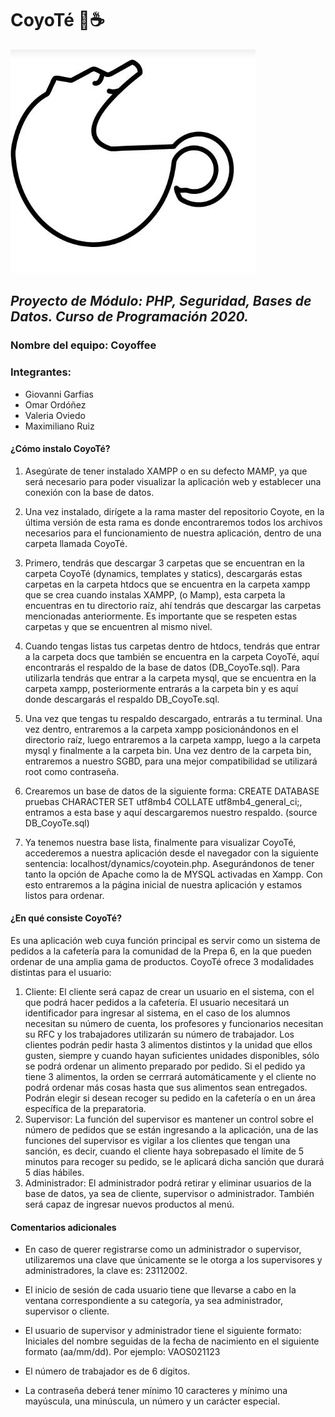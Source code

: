 # CoyoTé :wolf::coffee:
![CoyoTé](https://raw.githubusercontent.com/MiztliKlop/CoyoTe/cliente/statics/img/Prepa.ico)
## _Proyecto de Módulo: PHP, Seguridad, Bases de Datos. Curso de Programación 2020._

### Nombre del equipo: Coyoffee
### Integrantes:
* Giovanni Garfias 
* Omar Ordóñez 
* Valeria Oviedo 
* Maximiliano Ruiz    


#### ¿Cómo instalo CoyoTé?

1. Asegúrate de tener instalado XAMPP o en su defecto MAMP, ya que será necesario para poder visualizar la aplicación web y establecer una conexión con la base de datos.

2. Una vez instalado, dirígete a la rama master del repositorio Coyote, en la última versión de esta rama es donde encontraremos todos los archivos necesarios para el funcionamiento de nuestra aplicación, dentro de una carpeta llamada CoyoTé.

3. Primero, tendrás que descargar 3 carpetas que se encuentran en la carpeta CoyoTé (dynamics, templates y statics), descargarás estas carpetas en la carpeta htdocs que se encuentra en la carpeta xampp que se crea cuando instalas XAMPP, (o Mamp), esta carpeta la encuentras en tu directorio raíz, ahí tendrás que descargar las carpetas mencionadas anteriormente. Es importante que se respeten estas carpetas y que se encuentren al mismo nivel. 

4. Cuando tengas listas tus carpetas dentro de htdocs, tendrás que entrar a la carpeta docs que también se encuentra en la carpeta CoyoTé, aquí encontrarás el respaldo de la base de datos (DB_CoyoTe.sql). Para utilizarla tendrás que entrar a la carpeta mysql, que se encuentra en la carpeta xampp, posteriormente entrarás a la carpeta bin y es aquí donde descargarás el respaldo DB_CoyoTe.sql. 

5. Una vez que tengas tu respaldo descargado, entrarás a tu terminal. Una vez dentro, entraremos a la carpeta xampp posicionándonos en el directorio raíz, luego entraremos a la carpeta xampp, luego a la carpeta mysql y finalmente a la carpeta bin. Una vez dentro de la carpeta bin, entraremos a nuestro SGBD, para una mejor compatibilidad se utilizará root como contraseña. 

6. Crearemos un base de datos de la siguiente forma: CREATE DATABASE pruebas CHARACTER SET utf8mb4 COLLATE utf8mb4_general_ci;, entramos a esta base y aquí descargaremos nuestro respaldo. (source DB_CoyoTe.sql) 

7. Ya tenemos nuestra base lista, finalmente para visualizar CoyoTé, accederemos a nuestra aplicación desde el navegador con la siguiente sentencia: localhost/dynamics/coyotein.php. Asegurándonos de tener tanto la opción de Apache como la de MYSQL activadas en Xampp. Con esto entraremos a la página inicial de nuestra aplicación y estamos listos para ordenar. 


#### ¿En qué consiste CoyoTé?

Es una aplicación web cuya función principal es servir como un sistema de pedidos a la cafetería para la comunidad de la Prepa 6, en la que pueden ordenar de una amplia gama de productos. CoyoTé ofrece 3 modalidades distintas para el usuario:
1. Cliente:
El cliente será capaz de crear un usuario en el sistema, con el que podrá hacer pedidos a la cafetería. El usuario necesitará un identificador para ingresar al sistema, en el caso de los alumnos necesitan su número de cuenta, los profesores y funcionarios necesitan su RFC y los trabajadores utilizarán su número de trabajador. Los clientes podrán pedir hasta 3 alimentos distintos y la unidad que ellos gusten, siempre y cuando hayan suficientes unidades disponibles, sólo se podrá ordenar un alimento preparado por pedido. Si el pedido ya tiene 3 alimentos, la orden se cerrrará automáticamente y el cliente no podrá ordenar más cosas hasta que sus alimentos sean entregados. Podrán elegir si desean recoger su pedido en la cafetería o en un área específica de la preparatoria.   
2. Supervisor:
La función del supervisor es mantener un control sobre el número de pedidos que se están ingresando a la aplicación, una de las funciones del supervisor es vigilar a los clientes que tengan una sanción, es decir, cuando el cliente haya sobrepasado el límite de 5 minutos para recoger su pedido, se le aplicará dicha sanción que durará 5 días hábiles. 
3. Administrador:
El administrador podrá retirar y eliminar usuarios de la base de datos, ya sea de cliente, supervisor o administrador. También será capaz de ingresar nuevos productos al menú. 

#### Comentarios adicionales 

* En caso de querer registrarse como un administrador o supervisor, utilizaremos una clave que únicamente se le otorga a los supervisores y administradores, la clave es: 23112002. 

* El inicio de sesión de cada usuario tiene que llevarse a cabo en la ventana correspondiente a su categoría, ya sea administrador, supervisor o cliente. 

* El usuario de supervisor y administrador tiene el siguiente formato: Iniciales del nombre seguidas de la fecha de nacimiento en el siguiente formato (aa/mm/dd). Por ejemplo: VAOS021123

* El número de trabajador es de 6 dígitos.

* La contraseña deberá tener mínimo 10 caracteres y mínimo una mayúscula, una minúscula, un número y un carácter especial.

